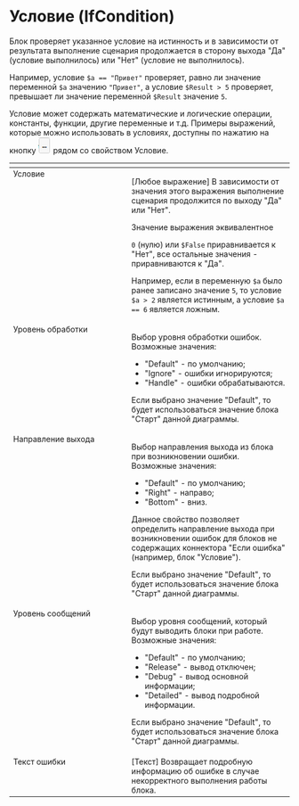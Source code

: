 # Условие (IfCondition)

Блок проверяет указанное условие на истинность и в зависимости от результата выполнение сценария продолжается в сторону выхода "Да" (условие выполнилось) или "Нет" (условие не выполнилось).&#x20;

Например, условие `$a == "Привет"` проверяет, равно ли значение переменной `$a` значению `"Привет"`, а условие `$Result > 5` проверяет, превышает ли значение переменной `$Result` значение `5`.&#x20;

Условие может содержать математические и логические операции, константы, функции, другие переменные и т.д. Примеры выражений, которые можно использовать в условиях, доступны по нажатию на кнопку ![](<../../../.gitbook/assets/изображение (1) (1) (1) (1) (1) (1) (1) (1) (1) (1) (1) (1).png>) рядом со свойством Условие.

<table data-header-hidden><thead><tr><th width="235" valign="top"></th><th width="323" valign="top"></th></tr></thead><tbody><tr><td valign="top">Условие</td><td valign="top"><p>[Любое выражение] В зависимости от значения этого выражения выполнение сценария продолжится по выходу "Да" или "Нет". </p><p></p><p>Значение выражения эквивалентное </p><p><code>0</code> (нулю) или <code>$False</code> приравнивается к "Нет", все остальные значения - приравниваются к "Да". </p><p></p><p>Например, если в переменную <code>$a</code> было ранее записано значение <code>5</code>, то условие <code>$a > 2</code> является истинным, а условие <code>$a == 6</code> является ложным.</p></td></tr><tr><td valign="top">Уровень обработки</td><td valign="top"><p>Выбор уровня обработки ошибок. Возможные значения: </p><ul><li>"Default" - по умолчанию; </li><li>"Ignore" - ошибки игнорируются; </li><li>"Handle" - ошибки обрабатываются. </li></ul><p>Если выбрано значение "Default", то будет использоваться значение блока "Старт" данной диаграммы.</p></td></tr><tr><td valign="top">Направление выхода</td><td valign="top"><p>Выбор направления выхода из блока при возникновении ошибки. Возможные значения: </p><ul><li>"Default" - по умолчанию; </li><li>"Right" - направо; </li><li>"Bottom" - вниз. </li></ul><p>Данное свойство позволяет определить направление выхода при возникновении ошибок для блоков не содержащих коннектора "Если ошибка" (например, блок "Условие"). </p><p></p><p>Если выбрано значение "Default", то будет использоваться значение блока "Старт" данной диаграммы.</p></td></tr><tr><td valign="top">Уровень сообщений</td><td valign="top"><p>Выбор уровня сообщений, который будут выводить блоки при работе. Возможные значения: </p><ul><li>"Default" - по умолчанию; </li><li>"Release" - вывод отключен; </li><li>"Debug" - вывод основной информации; </li><li>"Detailed" - вывод подробной информации. </li></ul><p>Если выбрано значение "Default", то будет использоваться значение блока "Старт" данной диаграммы.</p></td></tr><tr><td valign="top">Текст ошибки</td><td valign="top">[Текст] Возвращает подробную информацию об ошибке в случае некорректного выполнения работы блока.</td></tr></tbody></table>
